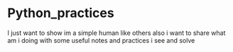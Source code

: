 # Python_practices
I just want to show im a simple human like others
also i want to share what am i doing with some useful notes and practices i see and solve

